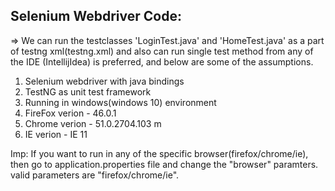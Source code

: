 Selenium Webdriver Code:
-----------------------

=> We can run the testclasses 'LoginTest.java' and 'HomeTest.java' as a part of testng xml(testng.xml) and also can run single test method from any of the IDE (IntellijIdea) is preferred,
   and below are some of the assumptions.

1. Selenium webdriver with java bindings
2. TestNG as unit test framework
3. Running in windows(windows 10) environment
4. FireFox verion - 46.0.1
5. Chrome verion - 51.0.2704.103 m
6. IE verion - IE 11

Imp: If you want to run in any of the specific browser(firefox/chrome/ie), then go to application.properties file and change the "browser" paramters.
     valid parameters are "firefox/chrome/ie".